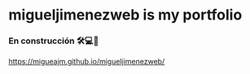 # migueljimenezweb is my portfolio

### En construcción 🛠💻🚀
https://migueajm.github.io/migueljimenezweb/
